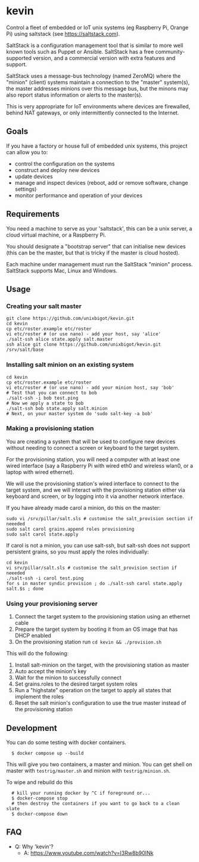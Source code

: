 # kevin
Control a fleet of embedded or IoT unix systems (eg Raspberry Pi, Orange Pi) using saltstack
(see https://saltstack.com).

SaltStack is a configuration management tool that is similar to 
more well known tools such as Puppet or Ansible.  SaltStack has a free
community-supported version, and a commercial version with extra
features and support.

SaltStack uses a message-bus technology (named ZeroMQ) where the "minion" (client) systems
maintain a connection to the "master" system(s), the master addresses minions
over this message bus, but the minons may also report status information or
alerts to the master(s).

This is very appropriate for IoT environments where devices are firewalled,
behind NAT gateways, or only intermittently connected to the Internet. 

## Goals

If you have a factory or house full of embedded unix systems, this 
project can allow you to:

  * control the configuration on the systems
  * construct and deploy new devices
  * update devices
  * manage and inspect devices (reboot, add or remove software, change settings)
  * monitor performance and operation of your devices

## Requirements

You need a machine to serve as your 'saltstack', this can be a unix server, a
cloud virtual machine, or a Raspberry Pi.

You should designate a "bootstrap server" that can initialise new devices
(this can be the master, but that is tricky if the master is cloud hosted).

Each machine under management must run the SaltStack "minion" process.
SaltStack supports Mac, Linux and Windows.

## Usage

### Creating your salt master

```
git clone https://github.com/unixbigot/kevin.git
cd kevin
cp etc/roster.example etc/roster
vi etc/roster # (or use nano) - add your host, say 'alice'
./salt-ssh alice state.apply salt.master
ssh alice git clone https://github.com/unixbigot/kevin.git /srv/salt/base
```

### Installing salt minion on an existing system

```
cd kevin
cp etc/roster.example etc/roster
vi etc/roster # (or use nano) - add your minion host, say 'bob'
# Test that you can connect to bob
./salt-ssh -i bob test.ping
# Now we apply a state to bob
./salt-ssh bob state.apply salt.minion
# Next, on your master system do 'sudo salt-key -a bob'
```

### Making a provisioning station

You are creating a system that will be used to configure new devices
without needing to connect a screen or keyboard to the target system.

For the provisioning station, you will need a computer with at least
one wired interface (say a Raspberry Pi with wired eth0 and wireless
wlan0, or a laptop with wired ethernet).

We will use the provisioning station's wired interface to connect to
the target system, and we will interact with the provisioning station
either via keyboard and screen, or by logging into it via another
network interface.

If you have already made carol a minion, do this on the master:

```
sudo vi /srv/pillar/salt.sls # customise the salt_provision section if neeeded
sudo salt carol grains.append roles provisioning
sudo salt carol state.apply
```

If carol is not a minion, you can use salt-ssh, but salt-ssh does not support persistent grains, so you must apply the roles individually:

```
cd kevin
vi srv/pillar/salt.sls # customise the salt_provision section if neeeded
./salt-ssh -i carol test.ping
for s in master syndic provision ; do ./salt-ssh carol state.apply salt.$s ; done
```

### Using your provisioning server

 1. Connect the target system to the provisioning station using an ethernet cable 
 2. Prepare the target system by booting it from an OS image that has DHCP enabled
 3. On the provisioning station run `cd kevin && ./provision.sh`

This will do the following:

 1. Install salt-minion on the target, with the provisioning station as master
 2. Auto accept the minion's key
 3. Wait for the minion to successfully connect
 4. Set grains.roles to the desired target system roles
 5. Run a "highstate" operation on the target to apply all states that implement the roles
 6. Reset the salt minion's configuration to use the true master instead of the provisioning station

## Development

You can do some testing with docker containers.  

```
  $ docker compose up --build
```

This will give you two containers, a master and minion.  You can get
shell on master with `testrig/master.sh` and minion with
`testrig/minion.sh`.

To wipe and rebuild do this

```
  # kill your running docker by ^C if foreground or...
  $ docker-compose stop
  # then destroy the containers if you want to go back to a clean slate
  $ docker-compose down
```


## FAQ

* Q: Why 'kevin'?
  * A: https://www.youtube.com/watch?v=I3Rw8b90INk

